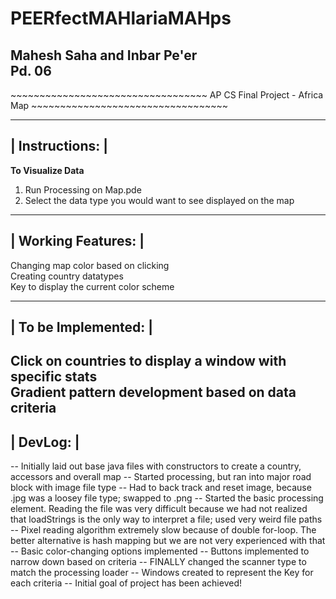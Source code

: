 # PEERfectMAHlariaMAHps
<h2> Mahesh Saha and Inbar Pe'er <br>
Pd. 06 </h2>
~~~~~~~~~~~~~~~~~~~~~~~~~~~~~~~~~~
 AP CS Final Project - Africa Map
~~~~~~~~~~~~~~~~~~~~~~~~~~~~~~~~~~

 ---------------
| Instructions: |
 ---------------
<b> To Visualize Data </b>
1) Run Processing on Map.pde <br>
2) Select the data type you would want to see displayed on the map <br>

 -------------------
| Working Features: |
 -------------------
Changing map color based on clicking <br>
Creating country datatypes <br>
Key to display the current color scheme

 --------------------
| To be Implemented: |
 --------------------
Click on countries to display a window with specific stats <br>
Gradient pattern development based on data criteria <br>
 ---------
| DevLog: |
 ---------
-- Initially laid out base java files with constructors to create a country, accessors and overall map
-- Started processing, but ran into major road block with image file type
-- Had to back track and reset image, because .jpg was a loosey file type; swapped to .png
-- Started the basic processing element. Reading the file was very difficult because we had not realized that loadStrings is the only way to interpret a file; used very weird file paths
-- Pixel reading algorithm extremely slow because of double for-loop. The better alternative is hash mapping but we are not very experienced with that
-- Basic color-changing options implemented
-- Buttons implemented to narrow down based on criteria
-- FINALLY changed the scanner type to match the processing loader
-- Windows created to represent the Key for each criteria
-- Initial goal of project has been achieved!



